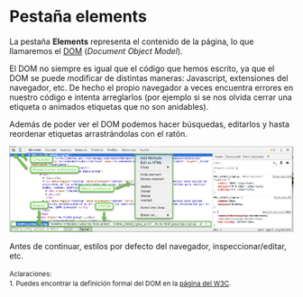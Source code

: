 # Pestaña elements

La pestaña **Elements** representa el contenido de la página, lo que llamaremos el [DOM](https://es.wikipedia.org/wiki/Document_Object_Model) (*Document Object Model*).

El DOM no siempre es igual que el código que hemos escrito, ya que el DOM se puede modificar de distintas maneras: Javascript, extensiones del navegador, etc. De hecho el propio navegador a veces encuentra errores en nuestro código e intenta arreglarlos (por ejemplo si se nos olvida cerrar una etiqueta o animados etiquetas que no son anidables).

Además de poder ver el DOM podemos hacer búsquedas, editarlos y hasta reordenar etiquetas arrastrándolas con el ratón.

![](../images/pestana_elements_2.png)

Antes de continuar, estilos por defecto del navegador, inspeccionar/editar, etc.

<small>Aclaraciones:</small><br>
<small>1. Puedes encontrar la definición formal del DOM en la [página del W3C](https://www.w3.org/DOM/).</small><br>